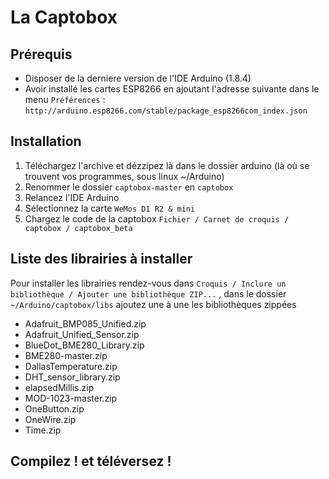 # La Captobox

## Prérequis
- Disposer de la derniere version de l'IDE Arduino (1.8.4)
- Avoir installé les cartes ESP8266 en ajoutant l'adresse suivante dans le menu `Préférences` : `http://arduino.esp8266.com/stable/package_esp8266com_index.json`

## Installation
1. Téléchargez l'archive et dézzipez là dans le dossier arduino (là où se trouvent vos programmes, sous linux ~/Arduino)
2. Renommer le dossier `captobox-master` en `captobox`
3. Relancez l'IDE Arduino
4. Sélectionnez la carte `WeMos D1 R2 & mini`
5. Chargez le code de la captobox `Fichier / Carnet de croquis / captobox / captobox_beta`

## Liste des librairies à installer
Pour installer les librairies rendez-vous dans `Croquis / Inclure un bibliothèque / Ajouter une bibliothèque ZIP...`
, dans le dossier `~/Arduino/captobox/libs` ajoutez une à une les bibliothèques zippées
- Adafruit_BMP085_Unified.zip
- Adafruit_Unified_Sensor.zip
- BlueDot_BME280_Library.zip
- BME280-master.zip
- DallasTemperature.zip
- DHT_sensor_library.zip
- elapsedMillis.zip
- MOD-1023-master.zip
- OneButton.zip
- OneWire.zip
- Time.zip

## Compilez ! et téléversez !
